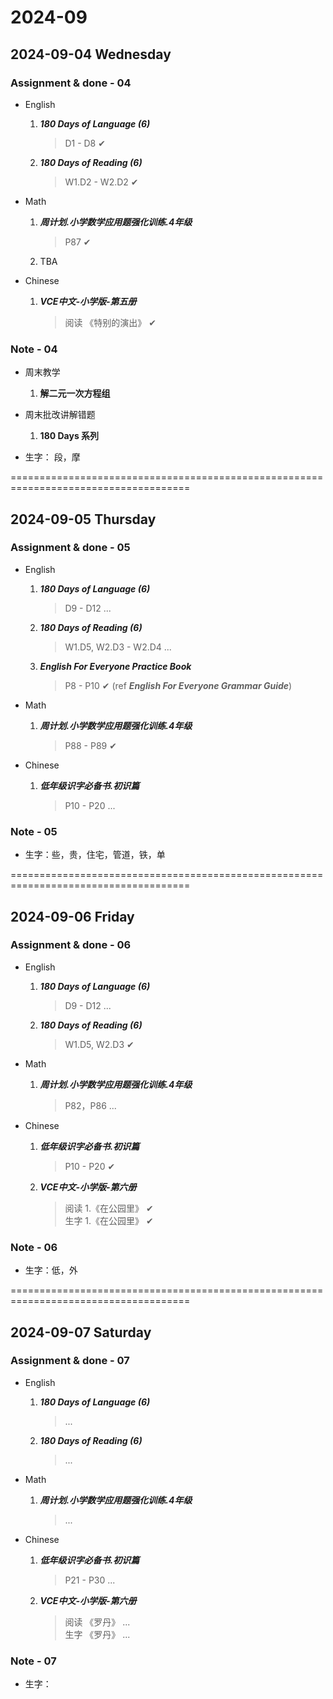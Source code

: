 # 2024-09

## 2024-09-04 Wednesday

### Assignment & done - 04

- English
  1. _**180 Days of Language (6)**_
     > D1 - D8 ✔

  2. _**180 Days of Reading (6)**_
     > W1.D2 - W2.D2 ✔

- Math
  1. _**周计划.小学数学应用题强化训练.4年级**_
     > P87 ✔

  2. TBA

- Chinese
  1. _**VCE中文-小学版-第五册**_
     > 阅读 《特别的演出》 ✔

### Note - 04

- 周末教学
  1. **解二元一次方程组**

- 周末批改讲解错题
  1. **180 Days 系列**

- 生字： 段，摩

=====================================================================================

## 2024-09-05 Thursday

### Assignment & done - 05

- English
  1. _**180 Days of Language (6)**_
     > D9 - D12 ...

  2. _**180 Days of Reading (6)**_
     > W1.D5, W2.D3 - W2.D4 ...

  3. _**English For Everyone Practice Book**_
     > P8 - P10 ✔ (ref _**English For Everyone Grammar Guide**_)

- Math
  1. _**周计划.小学数学应用题强化训练.4年级**_
     > P88 - P89 ✔

- Chinese
  1. _**低年级识字必备书.初识篇**_
     > P10 - P20 ...

### Note - 05

- 生字：些，贵，住宅，管道，铁，单

=====================================================================================

## 2024-09-06 Friday

### Assignment & done - 06

- English
  1. _**180 Days of Language (6)**_
     > D9 - D12 ...

  2. _**180 Days of Reading (6)**_
     > W1.D5, W2.D3 ✔

- Math
  1. _**周计划.小学数学应用题强化训练.4年级**_
     > P82，P86 ...

- Chinese
  1. _**低年级识字必备书.初识篇**_
     > P10 - P20 ✔

  2. _**VCE中文-小学版-第六册**_
     > 阅读 1.《在公园里》 ✔\
     > 生字 1.《在公园里》 ✔

### Note - 06

- 生字：低，外

=====================================================================================

## 2024-09-07 Saturday

### Assignment & done - 07

- English
  1. _**180 Days of Language (6)**_
     > ...

  2. _**180 Days of Reading (6)**_
     > ...

- Math
  1. _**周计划.小学数学应用题强化训练.4年级**_
     > ...

- Chinese
  1. _**低年级识字必备书.初识篇**_
     > P21 - P30 ...

  2. _**VCE中文-小学版-第六册**_
     > 阅读 《罗丹》 ...\
     > 生字 《罗丹》 ...

### Note - 07

- 生字：
